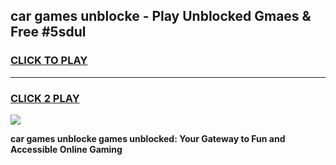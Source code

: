 
## car games unblocke - Play Unblocked Gmaes & Free #5sdul
<h3>
<a href="https://premium.freeplayer.one?title=car_games_unblocke&ref=03M">CLICK TO PLAY</a></h3>
<hr>

<h3>
<a href="https://premium.freeplayer.one?title=car_games_unblocke&ref=03M">CLICK 2 PLAY</a>
  
</h3>

<a href="https://premium.freeplayer.one?title=car_games_unblocke&ref=03M"><img src="https://clearcache.store/games.png"></a>


**car games unblocke games unblocked: Your Gateway to Fun and Accessible Online Gaming**
